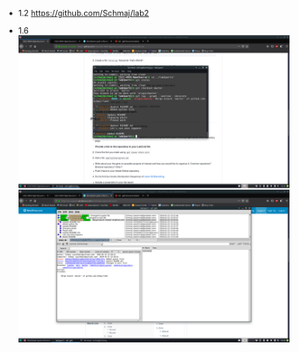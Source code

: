 - 1.2 https://github.com/Schmaj/lab2

- 1.6 ![Log](images/lab2gitlog.png) ![Gitk](images/lab2gitk.png)
